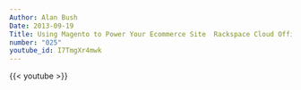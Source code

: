 ```yaml
---
Author: Alan Bush
Date: 2013-09-19
Title: Using Magento to Power Your Ecommerce Site  Rackspace Cloud Office Hours 9/19/13
number: "025"
youtube_id: I7TmgXr4mwk
---
```


{{< youtube >}}
